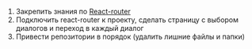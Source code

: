 1) Закрепить знания по [React-router](https://reacttraining.com/react-router/web/guides/quick-start)
2) Подключить react-router к проекту, сделать страницу с выбором диалогов и переход в каждый диалог
3) Привести репозитории в порядок (удалить лишние файлы и папки)